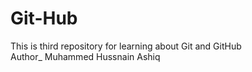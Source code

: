 # Git-Hub
This is third repository for learning about Git and GitHub
<br/>
Author_ Muhammed Hussnain Ashiq
